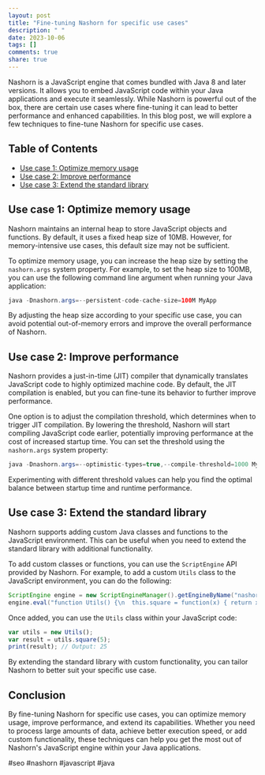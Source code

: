 ```yaml
---
layout: post
title: "Fine-tuning Nashorn for specific use cases"
description: " "
date: 2023-10-06
tags: []
comments: true
share: true
---
```


Nashorn is a JavaScript engine that comes bundled with Java 8 and later versions. It allows you to embed JavaScript code within your Java applications and execute it seamlessly. While Nashorn is powerful out of the box, there are certain use cases where fine-tuning it can lead to better performance and enhanced capabilities. In this blog post, we will explore a few techniques to fine-tune Nashorn for specific use cases.

## Table of Contents
- [Use case 1: Optimize memory usage](#use-case-1-optimize-memory-usage)
- [Use case 2: Improve performance](#use-case-2-improve-performance)
- [Use case 3: Extend the standard library](#use-case-3-extend-the-standard-library)

## Use case 1: Optimize memory usage

Nashorn maintains an internal heap to store JavaScript objects and functions. By default, it uses a fixed heap size of 10MB. However, for memory-intensive use cases, this default size may not be sufficient.

To optimize memory usage, you can increase the heap size by setting the `nashorn.args` system property. For example, to set the heap size to 100MB, you can use the following command line argument when running your Java application:

```java
java -Dnashorn.args=--persistent-code-cache-size=100M MyApp
```

By adjusting the heap size according to your specific use case, you can avoid potential out-of-memory errors and improve the overall performance of Nashorn.

## Use case 2: Improve performance

Nashorn provides a just-in-time (JIT) compiler that dynamically translates JavaScript code to highly optimized machine code. By default, the JIT compilation is enabled, but you can fine-tune its behavior to further improve performance.

One option is to adjust the compilation threshold, which determines when to trigger JIT compilation. By lowering the threshold, Nashorn will start compiling JavaScript code earlier, potentially improving performance at the cost of increased startup time. You can set the threshold using the `nashorn.args` system property:

```java
java -Dnashorn.args=--optimistic-types=true,--compile-threshold=1000 MyApp
```

Experimenting with different threshold values can help you find the optimal balance between startup time and runtime performance.

## Use case 3: Extend the standard library

Nashorn supports adding custom Java classes and functions to the JavaScript environment. This can be useful when you need to extend the standard library with additional functionality.

To add custom classes or functions, you can use the `ScriptEngine` API provided by Nashorn. For example, to add a custom `Utils` class to the JavaScript environment, you can do the following:

```java
ScriptEngine engine = new ScriptEngineManager().getEngineByName("nashorn");
engine.eval("function Utils() {\n  this.square = function(x) { return x * x; }\n}");
```

Once added, you can use the `Utils` class within your JavaScript code:

```javascript
var utils = new Utils();
var result = utils.square(5);
print(result); // Output: 25
```

By extending the standard library with custom functionality, you can tailor Nashorn to better suit your specific use case.

## Conclusion

By fine-tuning Nashorn for specific use cases, you can optimize memory usage, improve performance, and extend its capabilities. Whether you need to process large amounts of data, achieve better execution speed, or add custom functionality, these techniques can help you get the most out of Nashorn's JavaScript engine within your Java applications.

#seo #nashorn #javascript #java